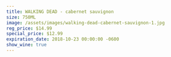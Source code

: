 ```yaml
---
title: WALKING DEAD - cabernet sauvignon
size: 750ML
image: /assets/images/walking-dead-cabernet-sauvignon-1.jpg
reg_price: $14.99
special_price: $12.99
expiration_date: 2018-10-23 00:00:00 -0600
show_wine: true
---
```


